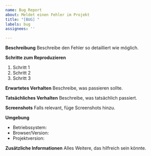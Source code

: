 ```yaml
---
name: Bug Report
about: Meldet einen Fehler im Projekt
title: "[BUG] "
labels: bug
assignees: ''

---
```


**Beschreibung**
Beschreibe den Fehler so detailliert wie möglich.

**Schritte zum Reproduzieren**
1. Schritt 1
2. Schritt 2
3. Schritt 3

**Erwartetes Verhalten**
Beschreibe, was passieren sollte.

**Tatsächliches Verhalten**
Beschreibe, was tatsächlich passiert.

**Screenshots**
Falls relevant, füge Screenshots hinzu.

**Umgebung**
- Betriebssystem:
- Browser/Version:
- Projektversion:

**Zusätzliche Informationen**
Alles Weitere, das hilfreich sein könnte.